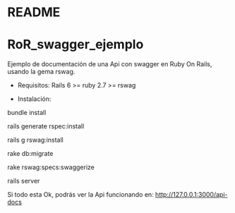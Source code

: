 # README
# RoR_swagger_ejemplo

Ejemplo de documentación de una Api con swagger en Ruby On Rails, usando la gema rswag.

* Requisitos:
Rails 6 >=
ruby  2.7 >=
rswag


* Instalación:

bundle install

rails generate rspec:install

rails g rswag:install

rake db:migrate

rake rswag:specs:swaggerize

rails server

Si todo esta Ok, podrás ver la Api funcionando en: http://127.0.0.1:3000/api-docs


